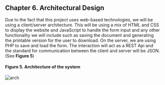 ## Chapter 6. Architectural Design

Due to the fact that this project uses web-based technologies, we will be using a client/server architecture. This will be using a mix of HTML and CSS to display the website and JavaScript to handle the form input and any other functionality we will include such as saving the document and generating the printable version for the user to download. On the server, we are using PHP to save and load the form. The interaction will act as a REST Api and the standard for communication between the client and server will be JSON. (See __Figure 5__)
 
#### Figure 5. Architecture of the system
![arch](arch.png)
